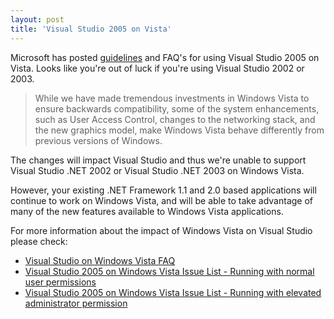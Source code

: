 ```yaml
---
layout: post  
title: 'Visual Studio 2005 on Vista'
---
```

Microsoft has posted [guidelines](http://msdn.microsoft.com/vstudio/support/windowsvista/default.aspx) and FAQ's for using Visual Studio 2005 on Vista. Looks like you're out of luck if you're using Visual Studio 2002 or 2003.  

> While we have made tremendous investments in Windows Vista to ensure backwards compatibility, some of the system enhancements, such as User Access Control, changes to the networking stack, and the new graphics model, make Windows Vista behave differently from previous versions of Windows.  
  
The changes will impact Visual Studio and thus we're unable to support Visual Studio .NET 2002 or Visual Studio .NET 2003 on Windows Vista.  
  
However, your existing .NET Framework 1.1 and 2.0 based applications will continue to work on Windows Vista, and will be able to take advantage of many of the new features available to Windows Vista applications.  
  
For more information about the impact of Windows Vista on Visual Studio please check:  

* [Visual Studio on Windows Vista FAQ](http://msdn.microsoft.com/vstudio/support/windowsvista/faq/)
* [Visual Studio 2005 on Windows Vista Issue List - Running with normal user permissions](http://msdn.microsoft.com/vstudio/support/windowsvista/normalperms/default.aspx)
* [Visual Studio 2005 on Windows Vista Issue List - Running with elevated administrator permission](http://msdn.microsoft.com/vstudio/support/windowsvista/adminperms/default.aspx)

  
  

